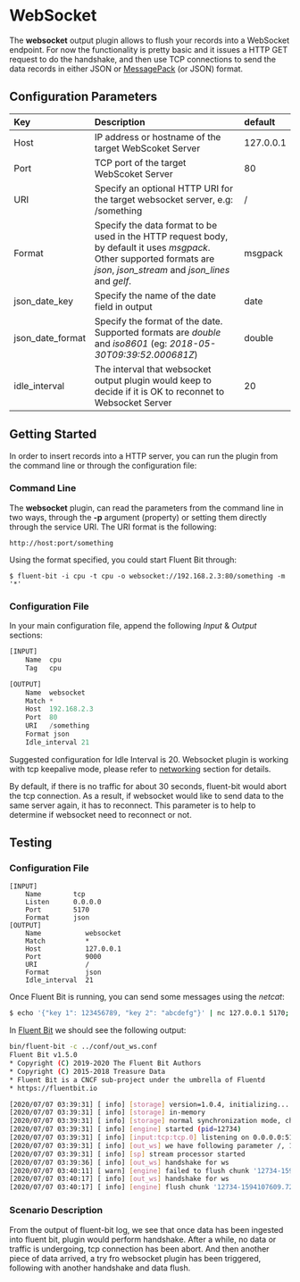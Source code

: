# WebSocket

The **websocket** output plugin allows to flush your records into a WebSocket endpoint. For now the functionality is pretty basic and it issues a HTTP GET request to do the handshake, and then use TCP connections to send the data records in either JSON or [MessagePack](http://msgpack.org) \(or JSON\) format.

## Configuration Parameters

| Key | Description | default |
| :--- | :--- | :--- |
| Host | IP address or hostname of the target WebScoket Server | 127.0.0.1 |
| Port | TCP port of the target WebScoket Server | 80 |
| URI | Specify an optional HTTP URI for the target websocket server, e.g: /something | / |
| Format | Specify the data format to be used in the HTTP request body, by default it uses _msgpack_. Other supported formats are _json_, _json\_stream_ and _json\_lines_ and _gelf_. | msgpack |
| json\_date\_key | Specify the name of the date field in output | date |
| json\_date\_format | Specify the format of the date. Supported formats are _double_ and _iso8601_ \(eg: _2018-05-30T09:39:52.000681Z_\) | double |
| idle\_interval | The interval that websocket output plugin would keep to decide if it is OK to reconnet to Websocket Server | 20 |

## Getting Started

In order to insert records into a HTTP server, you can run the plugin from the command line or through the configuration file:

### Command Line

The **websocket** plugin, can read the parameters from the command line in two ways, through the **-p** argument \(property\) or setting them directly through the service URI. The URI format is the following:

```text
http://host:port/something
```

Using the format specified, you could start Fluent Bit through:

```text
$ fluent-bit -i cpu -t cpu -o websocket://192.168.2.3:80/something -m '*'
```

### Configuration File

In your main configuration file, append the following _Input_ & _Output_ sections:

```python
[INPUT]
    Name  cpu
    Tag   cpu

[OUTPUT]
    Name  websocket
    Match *
    Host  192.168.2.3
    Port  80
    URI   /something
    Format json
    Idle_interval 21
```

Suggested configuration for Idle Interval is 20. Websocket plugin is working with tcp keepalive mode, please refer to [networking](https://docs.fluentbit.io/manual/v/master/administration/networking#configuration-options) section for details.

By default, if there is no traffic for about 30 seconds, fluent-bit would abort the tcp connection. As a result, if websocket would like to send data to the same server again, it has to reconnect. This parameter is to help to determine if websocket need to reconnect or not.

## Testing

### Configuration File

```text
[INPUT]
    Name        tcp
    Listen      0.0.0.0
    Port        5170
    Format      json
[OUTPUT]
    Name           websocket
    Match          *
    Host           127.0.0.1
    Port           9000
    URI            /
    Format         json
    Idle_interval  21
```

Once Fluent Bit is running, you can send some messages using the _netcat_:

```bash
$ echo '{"key 1": 123456789, "key 2": "abcdefg"}' | nc 127.0.0.1 5170; sleep 35; echo '{"key 1": 123456789, "key 2": "abcdefg"}' | nc 127.0.0.1 5170
```

In [Fluent Bit](http://fluentbit.io) we should see the following output:

```bash
bin/fluent-bit -c ../conf/out_ws.conf
Fluent Bit v1.5.0
* Copyright (C) 2019-2020 The Fluent Bit Authors
* Copyright (C) 2015-2018 Treasure Data
* Fluent Bit is a CNCF sub-project under the umbrella of Fluentd
* https://fluentbit.io

[2020/07/07 03:39:31] [ info] [storage] version=1.0.4, initializing...
[2020/07/07 03:39:31] [ info] [storage] in-memory
[2020/07/07 03:39:31] [ info] [storage] normal synchronization mode, checksum disabled, max_chunks_up=128
[2020/07/07 03:39:31] [ info] [engine] started (pid=12734)
[2020/07/07 03:39:31] [ info] [input:tcp:tcp.0] listening on 0.0.0.0:5170
[2020/07/07 03:39:31] [ info] [out_ws] we have following parameter /, 127.0.0.1, 9000, 22
[2020/07/07 03:39:31] [ info] [sp] stream processor started
[2020/07/07 03:39:36] [ info] [out_ws] handshake for ws
[2020/07/07 03:40:11] [ warn] [engine] failed to flush chunk '12734-1594107609.72852130.flb', retry in 6 seconds: task_id=0, input=tcp.0 > output=websocket.0
[2020/07/07 03:40:17] [ info] [out_ws] handshake for ws
[2020/07/07 03:40:17] [ info] [engine] flush chunk '12734-1594107609.72852130.flb' succeeded at retry 1: task_id=1, input=tcp.0 > output=websocket.0
```

### Scenario Description

From the output of fluent-bit log, we see that once data has been ingested into fluent bit, plugin would perform handshake. After a while, no data or traffic is undergoing, tcp connection has been abort. And then another piece of data arrived, a try fro websocket plugin has been triggered, following with another handshake and data flush.

